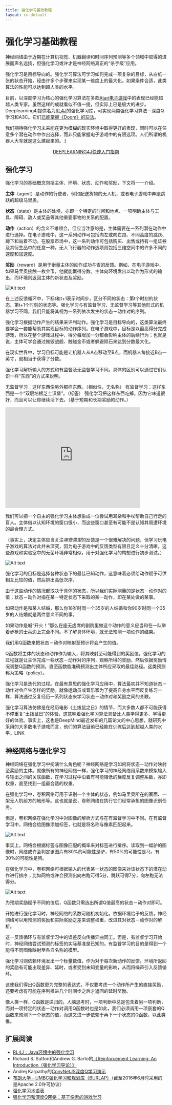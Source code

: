 ```yaml
---
title: 强化学习基础教程
layout: cn-default
---
```


# 强化学习基础教程

神经网络由于近期在计算机视觉、机器翻译和时间序列预测等多个领域中取得的进展而声名远扬，但强化学习或许才是神经网络真正的“杀手级”应用。 

强化学习是目标导向的。强化学习算法可学习如何完成一项复杂的目标，从白纸一张的状态开始，经由许多个步骤来实现某一维度上的最大化。如果条件合适，此类算法的性能可以达到超人类的水平。 

目前，以深度学习为核心的强化学习算法在多款[Atari电子游戏](https://www.cs.toronto.edu/~vmnih/docs/dqn.pdf)中的表现已经能超越人类专家。虽然这样的成就看似不值一提，但实际上已是极大的进步。Deeplearning4j提供名为[RL4J](https://github.com/deeplearning4j/rl4j)的强化学习库，可实现两类强化学习算法－深度Q学习和A3C。它们[已能掌握《Doom》的玩法](https://www.youtube.com/watch?v=Pgktl6PWa-o)。

我们期待强化学习未来能在更为模糊的现实环境中取得更好的表现，同时可以在任意多个潜在动作中作出选择，而非只能掌握电子游戏中的有限选项。人们所谓的机器人大军就是这么建起来的。:) 

<p align="center">
<a href="zh-quickstart" type="button" class="btn btn-lg btn-success" onClick="ga('send', 'event’, 'quickstart', 'click');">DEEPLEARNING4J快速入门指南</a>
</p>

## 强化学习

强化学习的基础概念包括主体、环境、状态、动作和奖励，下文将一一介绍。 

**主体**（agent）是动作的行使者，例如配送货物的无人机，或者电子游戏中奔跑跳跃的超级马里奥。 

**状态**（state）是主体的处境，亦即一个特定的时间和地点、一项明确主体与工具、障碍、敌人或奖品等其他重要事物的关系的配置。 

**动作**（action）的含义不难领会，但应当注意的是，主体需要在一系列潜在动作中进行选择。在电子游戏中，这一系列动作可包括向左或向右跑、不同高度的跳跃、蹲下和站着不动。在股票市场中，这一系列动作可包括购买、出售或持有一组证券及其衍生品中的任意一种。无人飞行器的动作选项则包括三维空间中的许多不同的速度和加速度。 

**奖励**（reward）是用于衡量主体的动作成功与否的反馈。例如，在电子游戏中，如果马里奥接触一枚金币，他就能赢得分数。主体向环境发出以动作为形式的输出，而环境则返回主体的新状态及奖励。

![Alt text](../img/simple_RL_schema.png)

在上述反馈循环中，下标t和t+1表示时间步，区分不同的状态：第t个时刻的状态、第t+1个时刻的状态等。强化学习与有监督学习、无监督学习等其他形式的机器学习不同，我们只能将其视为一系列依次发生的状态－动作对的序列。 

强化学习根据动作产生的结果来评判动作。强化学习是目标导向的，这类算法最终要学会一套能帮助其实现目标的动作序列。在电子游戏中，目标是以最高得分完成游戏，所以在整个游戏过程中，得分每增加一分都会影响主体的后续行为；也就是说，主体可学会通过摧毁战舰、触碰金币或者躲避陨石来达到分数最大化。 

在现实世界中，学习目标可能是让机器人从A点移动至B点，而机器人每接近B点一英寸，就相当于获得了分数。 

强化学习解析输入的方式和有监督及无监督学习不同。具体的区别可以通过它们认识一样“东西”的方式来说明。 

无监督学习：这样东西像另外那样东西。（相似性，无名称）
有监督学习：这样东西是一个“双层培根芝士汉堡”。（标签）
强化学习把这样东西吃掉，因为它味道很好，而且可以让你继续活下去。（基于短期和长期奖励的动作。） 

<iframe width="420" height="315" src="https://www.youtube.com/embed/-uXVu0l8guo" frameborder="0" allowfullscreen></iframe>

我们可以把一个自主的强化学习主体想象成一位尝试用耳朵和手杖帮助自己行走的盲人。主体借以认知环境的窗口很小，而这些窗口甚至有可能不是认知其周遭环境的最合理方式。 

（事实上，决定主体应当关注*哪些类型*的反馈是一个很难解决的问题，但学习玩电子游戏的算法对此并未深究，因为电子游戏中的反馈类型有限且定义十分清晰。这些游戏和实验室中的无菌环境非常相似，用于对强化学习的构想进行初步测试。）

![Alt text](../img/rat_wired.jpg)

强化学习的目标是选择各种状态下的最佳已知动作，这意味着必须给动作赋予可供相互比较的值，然后排出高低次序。 

由于这些动作的情况都取决于具体的状态，所以我们实际测量的是状态－动作对的值；状态－动作对指在某一特定状态下采取的某一动作，即在某处做的某事。 

如果动作是和某人结婚，那么你18岁时同一个35岁的人结婚和你90岁时同一个35岁的人结婚就是两件意义不同的事。 

如果动作是喊“开火！”那么在座无虚席的剧院里做这个动作的意义应当和在一队举着步枪的士兵边上完全不同。不了解具体环境，就无法预测一项动作的结果。

我们用Q函数来把状态－动作对映射至预计将会产生的值。

Q函数将主体的状态和动作作为输入，将其映射至可能得到的奖励值。强化学习的过程就是让主体完成一些状态－动作对的序列，观察所得的奖励，然后依据奖励情况调整Q函数的预测，直至函数能准确预测出主体所应采取的最佳路径。这类预测称为策略（policy）。

强化学习是迭代的过程。在最有意思的强化学习应用中，算法最初并不知道状态－动作对会产生怎样的奖励。就像运动员或音乐家为了提高自身水平而反复练习一样，算法通过反复经历一系列状态来学习状态－动作对和奖励之间的关联。

强化学习算法仿佛是在经历电影《土拨鼠之日》的情节，而大多数人都不可能获得不停重复“土拨鼠日”的体验，这意味着强化学习算法具备比人类学得更多、学得更好的体验。事实上，这也是DeepMind最近发布的几篇论文的中心思想，就研究中采用的大多数电子游戏而言，他们的算法目前已经能在训练后达到超越人类的水平。LINK

## 神经网络与强化学习

神经网络在强化学习中扮演什么角色呢？神经网络是学习如何将状态－动作对映射至奖励的主体。就像所有的神经网络一样，强化学习的神经网络用系数来模拟输入与输出之间的关联函数，在学习过程中沿着有可能降低的梯度反复调整系数，亦即权重，直至找到一组最合适的权重。  

在强化学习中，卷积网络可用于识别一个主体的状态，例如马里奥所在的画面、一架无人机前方的地形等。这也就是说，卷积网络在执行它们经常承担的图像识别任务。 

但是，卷积网络在强化学习中对图像的解析方式与在有监督学习中不同。在有监督学习中，网络会给图像添加标签，也就是将名称与像素匹配起来。 

![Alt text](../img/conv_classifier.png)

事实上，网络会根据标签与图像匹配的概率来对标签进行排序。读取到一幅驴的图像时，网络或许会判定该图片有80%的可能性是驴，有50%的可能性是马，有30%的可能性是狗。 

在强化学习中，卷积网络可根据输入的代表某一状态的图像来对该状态下的潜在动作进行排序；比如网络或许会预测出向右跑可得5分，跳跃可得7分，向左跑无法得分。 

![Alt text](../img/conv_agent.png)

为预期奖励赋予不同的值后，Q函数只需选出所谓Q值最高的状态－动作对即可。 

开始进行强化学习时，神经网络的系数可随机初始化。依据环境给予的反馈，神经网络可以用预测的奖励和实际奖励之差来调整权重，改进其对状态－动作对的解析。 

这一反馈循环与有监督学习中的误差反向传播异曲同工。但是，有监督学习开始时，神经网络尝试预测的标签的实际基准是已知的。有监督学习的目的是得到一个能将不同图像映射至各自名称的模型。 

强化学习则依赖环境发出一个标量数值，作为对于每次新动作的反馈。环境所返回的奖励有可能出现差异、延时，或者受到未知变量的影响，从而将噪声引入反馈循环。 

这使我们得出Q函数更为完整的表达式，不仅要考虑一个动作所产生的直接奖励，还要考虑有可能在序列推进几个时间步之后才返回的延时奖励。

像人类一样，Q函数是递归的。人脑思考时，一项判断中总是包含着另一项判断，而对一项特定的状态－动作对调用Q函数时也是如此，我们必须调用一项嵌套的Q函数来预测下一个状态的值，而这又进一步依赖于再下一个状态的Q函数，以此类推。 

## 扩展阅读

* [RL4J：Java环境中的强化学习](https://github.com/deeplearning4j/rl4j)
* Richard S. Sutton和Andrew G. Barto的[《Reinforcement Learning: An Introduction（强化学习导论）》](https://webdocs.cs.ualberta.ca/~sutton/book/the-book.html)
* Andrej Karpathy的[ConvNetJS深度Q学习演示](https://cs.stanford.edu/people/karpathy/convnetjs/demo/rldemo.html)
* [布朗大学－UMBC强化学习和规划库（BURLAP）](http://burlap.cs.brown.edu/)（截至2016年6月时采用的是Apache 2.0许可协议）
* [强化学习术语表](http://www-anw.cs.umass.edu/rlr/terms.html)
* [强化学习和深度Q网络：基于像素的游戏学习](https://rubenfiszel.github.io/posts/rl4j/2016-08-24-Reinforcement-Learning-and-DQN.html)
